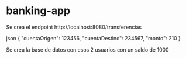 # banking-app

Se crea el endpoint
http://localhost:8080/transferencias

json
{
  "cuentaOrigen": 123456,
  "cuentaDestino": 234567,
  "monto": 210
}

Se crea la base de datos con esos 2 usuarios con un saldo de 1000
